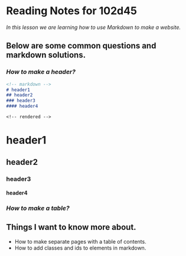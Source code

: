 # **Reading Notes for 102d45**

*In this lesson we are learning how to use Markdown to make a website.*
  

## **Below are some common questions and markdown solutions.**

### *How to make a header?*

```markdown
<!-- markdown -->
# header1
## header2
### header3
#### header4
```
`<!-- rendered -->`
# header1
## header2
### header3
#### header4


### *How to make a table?*






## Things I want to know more about.
* How to make separate pages with a table of contents.
* How to add classes and ids to elements in markdown.
